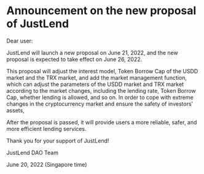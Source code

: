 # Announcement on the new proposal of JustLend

Dear user:

&#x20;

JustLend will launch a new proposal on June 21, 2022, and the new proposal is expected to take effect on June 26, 2022.

&#x20;

This proposal will adjust the interest model,  Token Borrow Cap of the USDD market and the TRX market, and add the market management function,  which can adjust the parameters of the  USDD market and TRX market according to the market changes, including the lending rate, Token Borrow Cap,  whether lending is allowed, and so on. In order to cope with extreme changes in the cryptocurrency market and ensure the safety of investors’ assets,

&#x20;

After the proposal is passed, it will provide users a more reliable, safer, and more efficient lending services.

&#x20;

Thank you for your support of JustLend!

JustLend DAO Team

June 20, 2022 (Singapore time)
